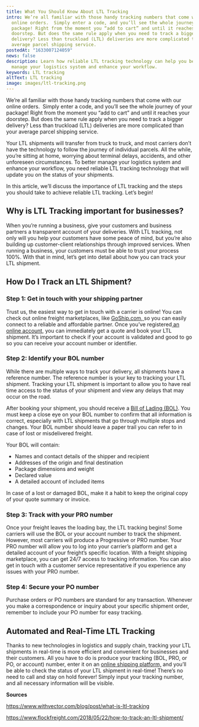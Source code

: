 ```yaml
---
title: What You Should Know About LTL Tracking
intro: We’re all familiar with those handy tracking numbers that come with our
  online orders.  Simply enter a code, and you’ll see the whole journey of your
  package! Right from the moment you “add to cart” and until it reaches your
  doorstep. But does the same rule apply when you need to track a bigger
  delivery? Less than truckload (LTL) deliveries are more complicated than your
  average parcel shipping service.
postedAt: "1633007124059"
news: false
description: Learn how reliable LTL tracking technology can help you better
  manage your logistics system and enhance your workflow.
keywords: LTL tracking
altText: LTL tracking
image: images/ltl-tracking.png
---
```

<!--StartFragment-->

We’re all familiar with those handy tracking numbers that come with our online orders.  Simply enter a code, and you’ll see the whole journey of your package! Right from the moment you “add to cart” and until it reaches your doorstep. But does the same rule apply when you need to track a bigger delivery? Less than truckload (LTL) deliveries are more complicated than your average parcel shipping service.

Your LTL shipments will transfer from truck to truck, and most carriers don’t have the technology to follow the journey of individual parcels. All the while, you’re sitting at home, worrying about terminal delays, accidents, and other unforeseen circumstances. To better manage your logistics system and enhance your workflow, you need reliable LTL tracking technology that will update you on the status of your shipments. 

In this article, we’ll discuss the importance of LTL tracking and the steps you should take to achieve reliable LTL tracking. Let’s begin! 

## Why is LTL Tracking important for businesses?

When you’re running a business, give your customers and business partners a transparent account of your deliveries. With LTL tracking, not only will you help your customers have some peace of mind, but you’re also building up customer-client relationships through improved services. When running a business, your customers must be able to trust your process 100%. With that in mind, let’s get into detail about how you can track your LTL shipment.

## How Do I Track an LTL Shipment? 

### Step 1: Get in touch with your shipping partner

Trust us, the easiest way to get in touch with a carrier is online! You can check out online freight marketplaces, like [GoShip.com, ](https://app.goship.com/)so you can easily connect to a reliable and affordable partner. Once you’ve registered[ an online account,](https://app.goship.com/#/login) you can immediately get a quote and book your LTL shipment. It’s important to check if your account is validated and good to go so you can receive your account number or identifier.

### Step 2: Identify your BOL number

While there are multiple ways to track your delivery, all shipments have a reference number. The reference number is your key to tracking your LTL shipment. Tracking your LTL shipment is important to allow you to have real time access to the status of your shipment and view any delays that may occur on the road.  

After booking your shipment, you should receive a [Bill of Lading (BOL)](https://www.goship.com/blog/how-to-complete-a-bol-bill-of-lading-form/). You must keep a close eye on your BOL number to confirm that all information is correct, especially with LTL shipments that go through multiple stops and changes. Your BOL number should leave a paper trail you can refer to in case of lost or misdelivered freight.  

Your BOL will contain: 

* Names and contact details of the shipper and recipient 
* Addresses of the origin and final destination 
* Package dimensions and weight 
* Declared value 
* A detailed account of included items 

In case of a lost or damaged BOL, make it a habit to keep the original copy of your quote summary or invoice.

### Step 3: Track with your PRO number

Once your freight leaves the loading bay, the LTL tracking begins! Some carriers will use the BOL or your account number to track the shipment. However, most carriers will produce a Progressive or PRO number. Your PRO number will allow you to log into your carrier’s platform and get a detailed account of your freight’s specific location. With a freight shipping marketplace, you can get 24/7 access to tracking information. You can also get in touch with a customer service representative if you experience any issues with your PRO number.

### Step 4: Secure your PO number

Purchase orders or PO numbers are standard for any transaction. Whenever you make a correspondence or inquiry about your specific shipment order, remember to include your PO number for easy tracking.

## Automated and Real-Time LTL Tracking 

Thanks to new technologies in logistics and supply chain, tracking your LTL shipments in real-time is more efficient and convenient for businesses and their customers. All you have to do is produce your tracking (BOL, PRO, or PO, or account) number, enter it on an [online shipping platform,](https://app.goship.com/#/login) and you’ll be able to check the status of your LTL shipment in real-time! There’s no need to call and stay on hold forever! Simply input your tracking number, and all necessary information will be visible.

**Sources** 

<https://www.withvector.com/blog/post/what-is-ltl-tracking> 

<https://www.flockfreight.com/2018/05/22/how-to-track-an-ltl-shipment/> 

<!--EndFragment-->